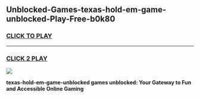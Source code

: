 
## Unblocked-Games-texas-hold-em-game-unblocked-Play-Free-b0k80
<h3>
<a href="https://premium76.site?title=texas-hold-em-game-unblocked&ref=18A">CLICK TO PLAY</a></h3>
<hr>

<h3>
<a href="https://premium76.site?title=texas-hold-em-game-unblocked&ref=18A">CLICK 2 PLAY</a>
  
</h3>

<a href="https://premium76.site?title=texas-hold-em-game-unblocked&ref=18A"><img src="https://clearcache.store/games.png"></a>


**texas-hold-em-game-unblocked games unblocked: Your Gateway to Fun and Accessible Online Gaming**
